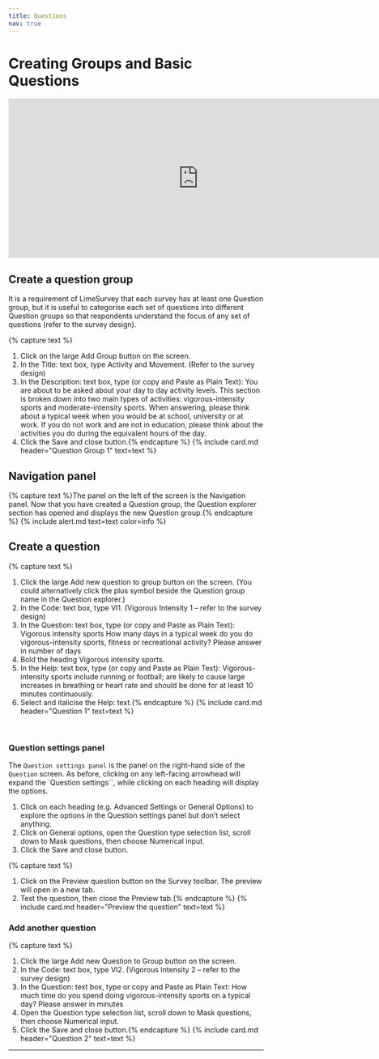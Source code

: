 ```yaml
---
title: Questions
nav: true
---
```


# Creating Groups and Basic Questions

<iframe width="750" height="315" src="https://www.youtube-nocookie.com/embed/A2eSz9Wph64" frameborder="0" allow="accelerometer; autoplay; encrypted-media; gyroscope; picture-in-picture" allowfullscreen></iframe>

## Create a question group

It is a requirement of LimeSurvey that each survey has at least one Question group, but it is useful to categorise each set of questions into different Question groups so that respondents understand the focus of any set of questions (refer to the survey design).

{% capture text %}
1.	Click on the large Add Group button on the screen.
2.	In the Title: text box, type Activity and Movement.  (Refer to the survey design)
3.	In the Description: text box, type (or copy and Paste as Plain Text):
You are about to be asked about your day to day activity levels. This section is broken down into two main types of activities: vigorous-intensity sports and moderate-intensity sports.
When answering, please think about a typical week when you would be at school, university or at work. If you do not work and are not in education, please think about the activities you do during the equivalent hours of the day.
4.	Click the Save and close button.{% endcapture %}
{% include card.md header="Question Group 1" text=text %}


## Navigation panel

{% capture text %}The panel on the left of the screen is the Navigation panel.  Now that you have created a Question group, the Question explorer section has opened and displays the new Question group.{% endcapture %}
{% include alert.md text=text color=info %}


## Create a question

{% capture text %}
1.	Click the large Add new question to group button on the screen. (You could alternatively click the plus symbol beside the Question group name in the Question explorer.)
2.	In the Code: text box, type VI1. (Vigorous Intensity 1 – refer to the survey design)
3.	In the Question: text box, type (or copy and Paste as Plain Text):
Vigorous intensity sports
How many days in a typical week do you do vigorous-intensity sports, fitness or recreational activity?
Please answer in number of days
4.	Bold the heading Vigorous intensity sports.
5.	In the Help: text box, type (or copy and Paste as Plain Text):
Vigorous-intensity sports include running or football; are likely to cause large increases in breathing or heart rate and should be done for at least 10 minutes continuously.
6.	Select and italicise the Help: text.{% endcapture %}
{% include card.md header="Question 1" text=text %}

 
### Question settings panel

The `Question settings panel` is the panel on the right-hand side of the `Question` screen.  As before, clicking on any left-facing arrowhead will expand the `Question settings``, while clicking on each heading will display the options.
1.	Click on each heading (e.g. Advanced Settings or General Options) to explore the options in the Question settings panel but don’t select anything.
2.	Click on General options, open the Question type selection list, scroll down to Mask questions, then choose Numerical input.
3.	Click the Save and close button.

{% capture text %}
1.	Click on the Preview question button on the Survey toolbar.  The preview will open in a new tab.
2.	Test the question, then close the Preview tab.{% endcapture %}
{% include card.md header="Preview the question" text=text %}

### Add another question

{% capture text %}
1.	Click the large Add new Question to Group button on the screen.
2.	In the Code: text box, type VI2. (Vigorous Intensity 2 – refer to the survey design)
3.	In the Question: text box, type or copy and Paste as Plain Text:
How much time do you spend doing vigorous-intensity sports on a typical day?
Please answer in minutes
4.	Open the Question type selection list, scroll down to Mask questions, then choose Numerical input.
5.	Click the Save and close button.{% endcapture %}
{% include card.md header="Question 2" text=text %}

---